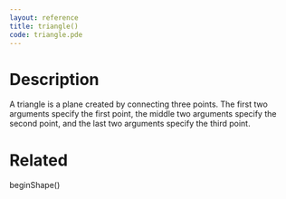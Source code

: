 ```yaml
---
layout: reference
title: triangle()
code: triangle.pde
---
```


# Description

A triangle is a plane created by connecting three points. The first two arguments specify the first point, the middle two arguments specify the second point, and the last two arguments specify the third point. 

# Related

beginShape()
